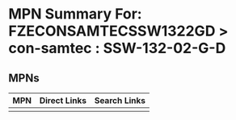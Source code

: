 



# MPN Summary For: FZECONSAMTECSSW1322GD > con-samtec : SSW-132-02-G-D

## MPNs
  

|MPN|Direct Links|Search Links|
| :--- | :--- | :--- |
||||
